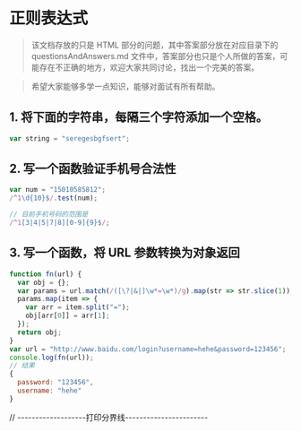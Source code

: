 # 正则表达式

> 该文档存放的只是 HTML 部分的问题，其中答案部分放在对应目录下的 questionsAndAnswers.md 文件中，答案部分也只是个人所做的答案，可能存在不正确的地方，欢迎大家共同讨论，找出一个完美的答案。

> 希望大家能够多学一点知识，能够对面试有所有帮助。

## 1. 将下面的字符串，每隔三个字符添加一个空格。

```js
var string = "seregesbgfsert";
```

## 2. 写一个函数验证手机号合法性

```js
var num = "15010585812";
/^1\d{10}$/.test(num);

// 目前手机号码的范围是
/^1[3|4|5|7|8][0-9]{9}$/;
```

## 3. 写一个函数，将 URL 参数转换为对象返回

```js
function fn(url) {
  var obj = {};
  var params = url.match(/([\?|&|]\w*=\w*)/g).map(str => str.slice(1));
  params.map(item => {
    var arr = item.split("=");
    obj[arr[0]] = arr[1];
  });
  return obj;
}
var url = "http://www.baidu.com/login?username=hehe&password=123456";
console.log(fn(url));
// 结果
{
  password: "123456",
  username: "hehe"
}
```

// -------------------打印分界线-----------------------

